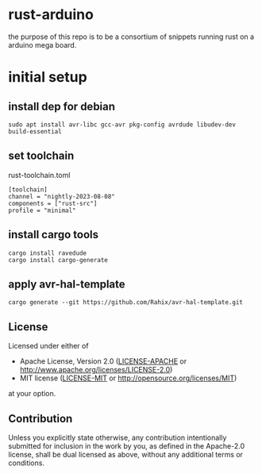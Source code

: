 # rust-arduino

the purpose of this repo is to be a consortium of snippets running rust on a arduino mega board.

# initial setup

## install dep for debian

```
sudo apt install avr-libc gcc-avr pkg-config avrdude libudev-dev build-essential
```

## set toolchain

rust-toolchain.toml
```
[toolchain]
channel = "nightly-2023-08-08"
components = ["rust-src"]
profile = "minimal"
```

## install cargo tools

```
cargo install ravedude
cargo install cargo-generate
```

## apply avr-hal-template

```
cargo generate --git https://github.com/Rahix/avr-hal-template.git
```

## License
Licensed under either of

 - Apache License, Version 2.0
   ([LICENSE-APACHE](LICENSE-APACHE) or <http://www.apache.org/licenses/LICENSE-2.0>)
 - MIT license
   ([LICENSE-MIT](LICENSE-MIT) or <http://opensource.org/licenses/MIT>)

at your option.

## Contribution
Unless you explicitly state otherwise, any contribution intentionally submitted
for inclusion in the work by you, as defined in the Apache-2.0 license, shall
be dual licensed as above, without any additional terms or conditions.
